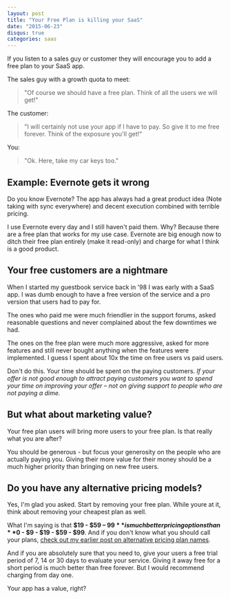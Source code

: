 ```yaml
---
layout: post
title: "Your Free Plan is killing your SaaS"
date: "2015-06-23"
disqus: true
categories: saas
---
```


If you listen to a sales guy or customer they will encourage you to add a free plan to your SaaS app. 

The sales guy with a growth quota to meet:
> "Of course we should have a free plan. Think of all the users we will get!"

The customer:
> "I will certainly not use your app if I have to pay. So give it to me free forever. Think of the exposure you'll get!"

You:
> "Ok. Here, take my car keys too."

## Example: Evernote gets it wrong

Do you know Evernote? The app has always had a great product idea (Note taking with sync everywhere) and decent execution combined with terrible pricing.

I use Evernote every day and I still haven't paid them. Why? Because there are a free plan that works for my use case. Evernote are big enough now to ditch their free plan entirely (make it read-only) and charge for what I think is a good product.

## Your free customers are a nightmare

When I started my guestbook service back in '98 I was early with a SaaS app. I was dumb enough to have a free version of the service and a pro version that users had to pay for.

The ones who paid me were much friendlier in the support forums, asked reasonable questions and never complained about the few downtimes we had.

The ones on the free plan were much more aggressive, asked for more features and still never bought anything when the features were implemented. I guess I spent about 10x the time on free users vs paid users. 

Don't do this. Your time should be spent on the paying customers. _If your offer is not good enough to attract paying customers you want to spend your time on improving your offer – not on giving support to people who are not paying a dime._

## But what about marketing value?

Your free plan users will bring more users to your free plan. Is that really what you are after?

You should be generous - but focus your generosity on the people who are actually paying you. Giving their more value for their money should be a much higher priority than bringing on new free users.

## Do you have any alternative pricing models?

Yes, I'm glad you asked. Start by removing your free plan. While youre at it, think about removing your cheapest plan as well. 

What I'm saying is that **$19 - $59 – $99** is much better pricing options than **$0 - $9 - $19 - $59 - $99**. And if you don't know what you should call your plans, [check out my earlier post on alternative pricing plan names](http://david.elbe.me/saas/2015/05/24/alternative-names-for-web-app-pricing-plans.html).

And if you are absolutely sure that you need to, give your users a free trial period of 7, 14 or 30 days to evaluate your service. Giving it away free for a short period is much better than free forever. But I would recommend charging from day one. 

Your app has a value, right?
